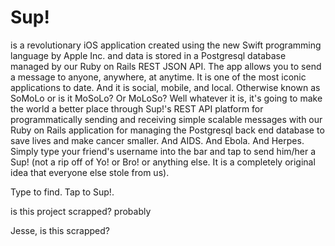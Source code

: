 # Sup!

is a revolutionary iOS application created using the new Swift programming language by Apple Inc. and data is stored in a Postgresql database managed by our Ruby on Rails REST JSON API. The app allows you to send a message to anyone, anywhere, at anytime. It is one of the most iconic applications to date. And it is social, mobile, and local. Otherwise known as SoMoLo or is it MoSoLo? Or MoLoSo? Well whatever it is, it's going to make the world a better place through Sup!'s REST API platform for programmatically sending and receiving simple scalable messages with our Ruby on Rails application for managing the Postgresql back end database to save lives and make cancer smaller. And AIDS. And Ebola. And Herpes. Simply type your friend's username into the bar and tap to send him/her a Sup! (not a rip off of Yo! or Bro! or anything else. It is a completely original idea that everyone else stole from us).

Type to find. Tap to Sup!.

is this project scrapped?
probably

Jesse, is this scrapped?
